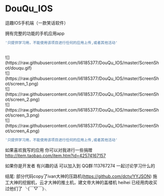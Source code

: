 DouQu_IOS
=========

逗趣IOS手机端（一款笑话软件）

拥有完整的功能的手机应用app 

```ruby
'只提供学习用，不能使用该项目进行任何的应用上传,或者其他活动'
```
<br>
![](https://raw.githubusercontent.com/li6185377/DouQu_IOS/master/ScreenShot/douqu.gif)<br>
![](https://raw.githubusercontent.com/li6185377/DouQu_IOS/master/ScreenShot/screen_1.png)<br>
![](https://raw.githubusercontent.com/li6185377/DouQu_IOS/master/ScreenShot/screen_2.png)<br>
![](https://raw.githubusercontent.com/li6185377/DouQu_IOS/master/ScreenShot/screen_3.png)<br>
![](https://raw.githubusercontent.com/li6185377/DouQu_IOS/master/ScreenShot/screen_4.png)<br>

```ruby
'只提供学习用，不能使用该项目进行任何的应用上传,或者其他活动'
```

如果喜欢我写的应用 你可以对我进行一些捐赠  http://item.taobao.com/item.htm?id=42574167157

如果你是开发者  有兴趣的话  可以加入到 QQ群:113767274 一起讨论学习什么的

结尾:
部分代码copy了ivan大神的压路机(https://github.com/dcty/YYJSON)
施工大神的挖掘机，云才大神的推土机，建文帝大神的盖楼机
heihei 已经用肉收买过他们了  ╰(￣▽￣)╮
